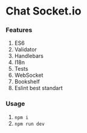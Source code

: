 # Chat Socket.io

### Features
1. ES6
2. Validator
3. Handlebars
4. I18n
5. Tests
6. WebSocket
7. Bookshelf
8. Eslint best standart

### Usage
1. `npm i`
2. `npm run dev`
